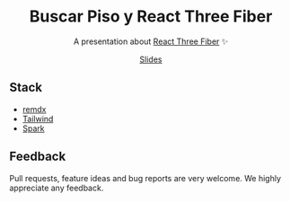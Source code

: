 <h1 align="center">
  Buscar Piso y React Three Fiber
</h1>

<p align="center">
A presentation about <a href="https://github.com/pmndrs/react-three-fiber" target="_blank">React Three Fiber</a> ✨
</p>

<p align="center">
  <a href="https://buscar-piso-rtf.vercel.app/" target="_blank">Slides<a/>
</p>

## Stack

- [remdx](https://github.com/cpojer/remdx)
- [Tailwind](https://tailwindcss.com/)
- [Spark](https://github.com/adevinta/spark)

## Feedback

Pull requests, feature ideas and bug reports are very welcome. We highly appreciate any feedback.
